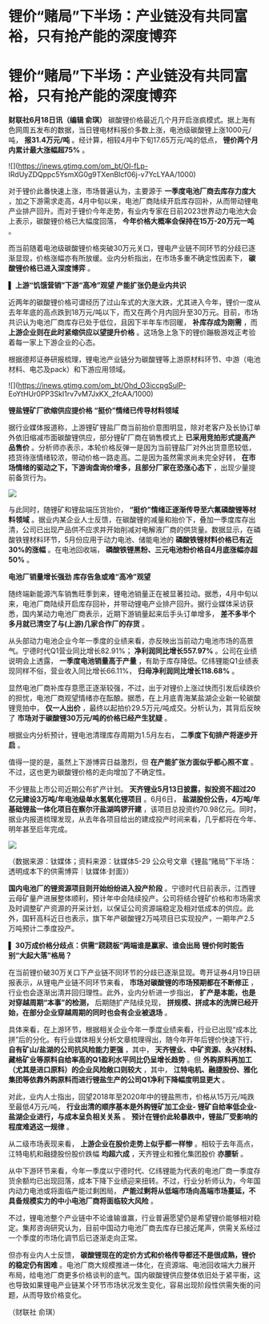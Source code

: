 # 锂价“赌局”下半场：产业链没有共同富裕，只有抢产能的深度博弈

# 锂价“赌局”下半场：产业链没有共同富裕，只有抢产能的深度博弈

**财联社6月18日讯（编辑 俞琪）**
碳酸锂价格最近几个月开启涨疯模式。据上海有色网周五发布的数据，当日锂电材料报价多数上涨，电池级碳酸锂上涨1000元/吨， **报31.4万元/吨**
。经计算，相较4月中下旬17.65万元/吨的低点， **锂价两个月内累计最大涨幅超75%** 。

![](https://inews.gtimg.com/om_bt/Ol-fLp-
IRdUyZDQppc5YsmXG0g9TXenBIcf06j-v7YcLYAA/1000)

对于锂价此番快速上涨，市场普遍认为，主要源于 **一季度电池厂商去库存力度大**
，加之下游需求走高，4月中旬以来，电池厂商陆续开启库存回补，从而带动锂电产业排产回升。而对于锂价今年走势，有业内专家在日前2023世界动力电池大会上表示，碳酸锂价格已大幅度回落，
**今年价格大概率会保持在15万-20万元一吨** 。

而当前随着电池级碳酸锂价格突破30万元关口，锂电产业链不同环节的分歧已逐渐显现，价格涨幅亦有所放缓。业内分析指出，在市场多重不确定性因素下，
**碳酸锂价格已进入深度博弈** 。

▌ **上游“饥饿营销”下游“高冷”观望 产能扩张仍是业内共识**

近两年的碳酸锂价格可谓经历了过山车式的大涨大跌，尤其进入今年，锂价一度从去年年底的高点跌到18万元/吨以下，而又在两个月内回升至30万元。目前，市场共识认为电池厂商库存已处于低位，且因下半年车市回暖，
**补库存成为刚需** ，而 **上游企业则在此时紧缩供应以望提升价格** 。这场急上急下的锂价蹦极游戏正考验着每一家上下游企业的心态。

根据德邦证券研报梳理，锂电池产业链分为碳酸锂等上游原材料环节、中游（电池材料、电芯及pack）和下游应用领域。

![](https://inews.gtimg.com/om_bt/Ohd_O3iccpgSulP-
EoYtHUr0PP3SkI1rv7vM7JxKX_2fcAA/1000)

**锂盐锂矿厂欲缩供应提价格 “挺价”情绪已传导材料领域**

据行业媒体报道称，上游锂矿锂盐厂商当前抬价意图明显，除对老客户及长协订单外依旧缩减市面碳酸锂供应，部分锂矿厂商在销售模式上
**已采用竞拍形式提高产品售价**
。分析师亦表示，本轮价格反弹一是因为当前锂盐厂对外出货意愿较低，捂货待涨情绪较浓，带动价格一路走高。二是因为虽然需求尚未完全好转，
**在市场情绪的驱动之下，下游询盘询价增多，且部分厂家在恐涨心态下** ，出现少量提前备货行为。

![](https://inews.gtimg.com/om_bt/OzwAIcDTUtFIHhre5SS44H4RSrejawBKMNZlnJ1kDnevEAA/1000)

与此同时，随锂矿和锂盐端压货抬价， **“挺价”情绪正逐渐传导至六氟磷酸锂等材料领域**
。据业内某企业人士反馈，在碳酸锂的减量和抬价下，叠加一季度库存出清，公司已出现产品供不应求并开始削减对电解液厂商的供货量。数据显示，在磷酸铁锂材料环节，5月份应用于动力电池、储能电池的
**磷酸铁锂材料价格已有近30%的涨幅** 。在电池回收端， **磷酸铁锂黑粉、三元电池粉价格自4月底涨幅亦超50%** 。

**电池厂销量增长强劲 库存告急或难“高冷”观望**

随终端新能源汽车销售旺季到来，锂电池销量正在被显著拉动。据悉，4月中旬以来，电池厂商陆续开启库存回补，并带动锂电产业排产回升。据行业媒体采访获悉，国内某动力电池厂商表示，近期下游销量起来后手头订单增多，
**差不多半个多月就已清空了与(上游)几家合作厂的存货** 。

从头部动力电池企业今年一季度的业绩来看，亦反映出当前动力电池市场的高景气。宁德时代Q1营业同比增长82.91%； **净利润同比增长557.97%**
。公司在业绩说明会上透露， **一季度电池销量高于产量** ，有助于库存降低。亿纬锂能Q1业绩表现同样不俗，营业收入同比增长66.11%，
**归母净利润同比增长118.68%** 。

显然电池厂商补库存意愿正逐渐较强，不过，出于对锂价上涨过快而引发后续跌价的担忧，电池厂商观望情绪亦在酝酿。据悉，在上月底青海某盐湖企业新一轮碳酸锂竞拍中，
**仅一人出价** ，最终以起拍价29.5万元/吨成交。分析认为，其背后反映了 **市场对于碳酸锂30万元/吨的价格已经产生犹疑** 。

根据业内分析预计，锂电池清理库存周期为1.5月左右， **二季度下旬排产将逐步开启** 。

值得一提的是，虽然上下游博弈日益激烈，但 **在产能扩张方面似乎都心照不宣** 。不过，这也更为碳酸锂价格的走向增加了不确定性。

不少锂盐上市公司近期公布扩产计划。 **天齐锂业5月13日披露，拟投资不超过20亿元建设3万吨/年电池级单水氢氧化锂项目** 。6月6日，
**盐湖股份公告，4万吨/年基础锂盐一体化项目在察尔汗盐湖鸣锣开建**
，该项目总投资约70.98亿元。同时，据业内报道梳理发现，从去年各项目给出的建成投产时间来看，几乎都将在今年、明年甚至后年完成。

![](https://inews.gtimg.com/om_bt/O9JvC8t8BDx72tEc8OGCS6tjKeLllRK0qWVwqZwWJxya8AA/1000)

（数据来源：钛媒体；资料来源：钛媒体5-29 公众号文章《锂盐“赌局”下半场：透明成本下的供需博弈｜钛媒体·封面》）

**国内电池厂的锂资源项目则开始纷纷进入投产阶段**
。宁德时代日前表示，江西锂云母矿量产进展整体顺利，预计年中会陆续投产。公司将结合锂矿价格和市场需求及时调整矿产资源的开采计划，以保证公司资源端稳定及相对低成本的供应。此外，国轩高科近日也表示，旗下年产碳酸锂2万吨项目已实现投产，一期年产2.5万吨预计二季度投产。

▌ **30万成价格分歧点：供需“跷跷板”两端谁是赢家、谁会出局 锂价何时能告别“大起大落”格局？**

在当前锂价破30万关口下产业链不同环节的分歧已逐渐显现。粤开证券4月19日研报表示，从锂电产业链不同环节来看， **市场对碳酸锂的市场预期都在不断修正**
，行业也会逐渐出清并回归理性。此外，业内分析进一步指出， **扩产是本能，也是对穿越周期“本事”的检测，** 后期随扩产陆续兑现，
**拼规模、拼成本的洗牌已经开始，在部分企业穿越周期的同时也会有企业被退场** 。

具体来看，在上游环节，根据相关企业今年一季度业绩来看，行业已出现“成本比拼”后的分化。有行业媒体相关分析文章梳理得出，随今年开年后锂价快速下行，
**自有矿山/盐湖的公司抗风险能力更强** ，其中， **天齐锂业、中矿资源、永兴材料、藏格矿业等原料自给率高的Q1盈利水平同比仍呈增长趋势** 。但
**外购原料再加工（尤其是进口原料）的企业风险敞口则较大** ，其中，
**江特电机、融捷股份、雅化集团等依靠外购原料而进行锂盐生产的公司Q1净利下降幅度明显更大** 。

对此，业内人士指出，回望2018年至2020年中的锂盐熊市，价格从15万元/吨跌至最低4万元/吨， **行业出清的顺序基本是外购锂矿加工企业-
锂矿自给率低企业-盐湖企业进行，与成本呈负相关关系** 。 **预计在锂价此轮暴跌中，锂盐厂受影响的程度难逃这一规律** 。

从二级市场表现来看， **上游企业在股价走势上似乎都一样惨** 。相较于去年高点，江特电机和融捷股份股价跌幅 **均超六成** ，天齐锂业和雅化集团股价
**亦腰斩** 。

从中下游环节来看，今年一季度以宁德时代、亿纬锂能为代表的电池厂商一季度存货余额均已出现回落，成本下降下业绩迎来扭转。不过，行业分析师认为，今年国内动力电池或将面临产能过剩困局，
**产能过剩将从低端市场向高端市场蔓延，不具备规模实力的中小电池厂商将面临较大风险** 。

不过，锂电池整个产业链中不论谁输谁赢，行业普遍愿望仍是希望锂价能够相对稳定。集邦咨询研究认为，目前中国动力电池厂商去库存已接近尾声，供需关系经过一个季度的市场化调节后已逐渐走向正常。

但亦有业内人士反馈， **碳酸锂现在的定价方式和价格传导都还不是很成熟，锂价的稳定仍有困难**
。电池厂商大规模推进一体化，在资源端、电池回收端大力展开布局，给电池厂商更多价格谈判的底气。国内碳酸锂供应整体依旧处于紧平衡，这也导致如果锂电产业链某个环节市场状况发生变化，容易出现阶段性供需失衡的问题，从而导致价格变化。

（财联社 俞琪）

